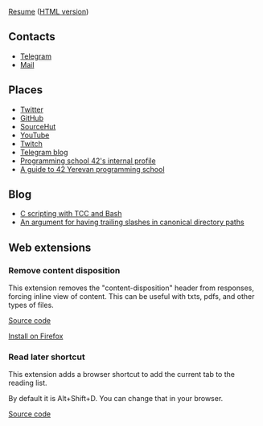 [Resume](resume/alan-urmancheev.pdf) ([HTML version](resume/alan-urmancheev.html))

## Contacts

* [Telegram](https://t.me/alurm)
* [Mail](mailto:alan.urman@gmail.com)

## Places

* [Twitter](https://twitter.com/alurmanc)
* [GitHub](https://github.com/alurm)
* [SourceHut](https://git.sr.ht/~alurm)
* [YouTube](https://youtube.com/@alurma)
* [Twitch](https://twitch.tv/alurman)
* [Telegram blog](https://t.me/alurman)
* [Programming school 42's internal profile](https://profile.intra.42.fr/users/ghelman)
* [A guide to 42 Yerevan programming school](42-yerevan-unofficial-guide/index.html)

## Blog

* [C scripting with TCC and Bash](blog/2024-08-18-c-scripting-with-tcc-and-bash.html)
* [An argument for having trailing slashes in canonical directory paths](blog/2024-09-17-an-argument-for-having-trailing-slashes-in-canonical-directory-paths.html)

## Web extensions

### Remove content disposition

This extension removes the "content-disposition" header from responses, forcing inline view of content. This can be useful with txts, pdfs, and other types of files.

[Source code](https://github.com/alurm/alurm.github.io/tree/master/extensions/remove-content-disposition/source)

[Install on Firefox](extensions/remove-content-disposition/extension.xpi)

### Read later shortcut

This extension adds a browser shortcut to add the current tab to the reading list.

By default it is Alt+Shift+D. You can change that in your browser.

[Source code](https://github.com/alurm/browser-read-later-shortcut)
